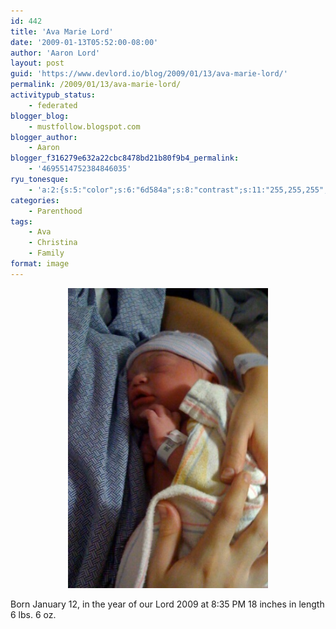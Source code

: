 ```yaml
---
id: 442
title: 'Ava Marie Lord'
date: '2009-01-13T05:52:00-08:00'
author: 'Aaron Lord'
layout: post
guid: 'https://www.devlord.io/blog/2009/01/13/ava-marie-lord/'
permalink: /2009/01/13/ava-marie-lord/
activitypub_status:
    - federated
blogger_blog:
    - mustfollow.blogspot.com
blogger_author:
    - Aaron
blogger_f316279e632a22cbc8478bd21b80f9b4_permalink:
    - '4695514752384846035'
ryu_tonesque:
    - 'a:2:{s:5:"color";s:6:"6d584a";s:8:"contrast";s:11:"255,255,255";}'
categories:
    - Parenthood
tags:
    - Ava
    - Christina
    - Family
format: image
---
```


<p class="mobile-photo" style="text-align:center;"><a href="/assets/img/2011/10/photo-765809.jpg"><img class="aligncenter" style="border-color:initial;border-style:initial;border-width:0;" src="/assets/img/2011/10/photo-765809.jpg" alt="" /></a></p>
<p class="mobile-photo">Born January 12, in the year of our Lord 2009 at 8:35 PM
18 inches in length
6 lbs. 6 oz.</p>